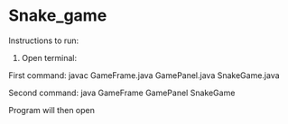 # Snake_game
Instructions to run: <br/>

1. Open terminal: <br/>

First command: javac GameFrame.java GamePanel.java SnakeGame.java<br/>

Second command: java GameFrame GamePanel SnakeGame<br/>

Program will then open<br/>